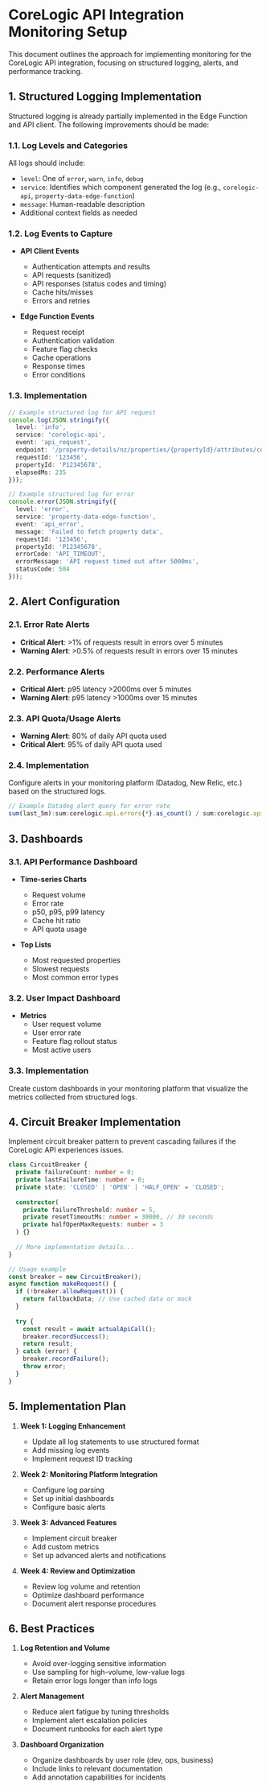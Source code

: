 # CoreLogic API Integration Monitoring Setup

This document outlines the approach for implementing monitoring for the CoreLogic API integration, focusing on structured logging, alerts, and performance tracking.

## 1. Structured Logging Implementation

Structured logging is already partially implemented in the Edge Function and API client. The following improvements should be made:

### 1.1. Log Levels and Categories

All logs should include:
- `level`: One of `error`, `warn`, `info`, `debug`
- `service`: Identifies which component generated the log (e.g., `corelogic-api`, `property-data-edge-function`)
- `message`: Human-readable description
- Additional context fields as needed

### 1.2. Log Events to Capture

- **API Client Events**
  - Authentication attempts and results
  - API requests (sanitized)
  - API responses (status codes and timing)
  - Cache hits/misses
  - Errors and retries

- **Edge Function Events**
  - Request receipt
  - Authentication validation
  - Feature flag checks
  - Cache operations
  - Response times
  - Error conditions

### 1.3. Implementation

```typescript
// Example structured log for API request
console.log(JSON.stringify({
  level: 'info',
  service: 'corelogic-api',
  event: 'api_request',
  endpoint: '/property-details/nz/properties/{propertyId}/attributes/core',
  requestId: '123456',
  propertyId: 'P12345678',
  elapsedMs: 235
}));

// Example structured log for error
console.error(JSON.stringify({
  level: 'error',
  service: 'property-data-edge-function',
  event: 'api_error',
  message: 'Failed to fetch property data',
  requestId: '123456',
  propertyId: 'P12345678',
  errorCode: 'API_TIMEOUT',
  errorMessage: 'API request timed out after 5000ms',
  statusCode: 504
}));
```

## 2. Alert Configuration

### 2.1. Error Rate Alerts

- **Critical Alert**: >1% of requests result in errors over 5 minutes
- **Warning Alert**: >0.5% of requests result in errors over 15 minutes

### 2.2. Performance Alerts

- **Critical Alert**: p95 latency >2000ms over 5 minutes
- **Warning Alert**: p95 latency >1000ms over 15 minutes

### 2.3. API Quota/Usage Alerts

- **Warning Alert**: 80% of daily API quota used
- **Critical Alert**: 95% of daily API quota used

### 2.4. Implementation

Configure alerts in your monitoring platform (Datadog, New Relic, etc.) based on the structured logs.

```javascript
// Example Datadog alert query for error rate
sum(last_5m):sum:corelogic.api.errors{*}.as_count() / sum:corelogic.api.requests{*}.as_count() * 100 > 1
```

## 3. Dashboards

### 3.1. API Performance Dashboard

- **Time-series Charts**
  - Request volume
  - Error rate
  - p50, p95, p99 latency
  - Cache hit ratio
  - API quota usage

- **Top Lists**
  - Most requested properties
  - Slowest requests
  - Most common error types

### 3.2. User Impact Dashboard

- **Metrics**
  - User request volume
  - User error rate
  - Feature flag rollout status
  - Most active users

### 3.3. Implementation

Create custom dashboards in your monitoring platform that visualize the metrics collected from structured logs.

## 4. Circuit Breaker Implementation

Implement circuit breaker pattern to prevent cascading failures if the CoreLogic API experiences issues.

```typescript
class CircuitBreaker {
  private failureCount: number = 0;
  private lastFailureTime: number = 0;
  private state: 'CLOSED' | 'OPEN' | 'HALF_OPEN' = 'CLOSED';
  
  constructor(
    private failureThreshold: number = 5,
    private resetTimeoutMs: number = 30000, // 30 seconds
    private halfOpenMaxRequests: number = 3
  ) {}
  
  // More implementation details...
}

// Usage example
const breaker = new CircuitBreaker();
async function makeRequest() {
  if (!breaker.allowRequest()) {
    return fallbackData; // Use cached data or mock
  }
  
  try {
    const result = await actualApiCall();
    breaker.recordSuccess();
    return result;
  } catch (error) {
    breaker.recordFailure();
    throw error;
  }
}
```

## 5. Implementation Plan

1. **Week 1: Logging Enhancement**
   - Update all log statements to use structured format
   - Add missing log events
   - Implement request ID tracking

2. **Week 2: Monitoring Platform Integration**
   - Configure log parsing
   - Set up initial dashboards
   - Configure basic alerts

3. **Week 3: Advanced Features**
   - Implement circuit breaker
   - Add custom metrics
   - Set up advanced alerts and notifications

4. **Week 4: Review and Optimization**
   - Review log volume and retention
   - Optimize dashboard performance
   - Document alert response procedures

## 6. Best Practices

1. **Log Retention and Volume**
   - Avoid over-logging sensitive information
   - Use sampling for high-volume, low-value logs
   - Retain error logs longer than info logs

2. **Alert Management**
   - Reduce alert fatigue by tuning thresholds
   - Implement alert escalation policies
   - Document runbooks for each alert type

3. **Dashboard Organization**
   - Organize dashboards by user role (dev, ops, business)
   - Include links to relevant documentation
   - Add annotation capabilities for incidents 